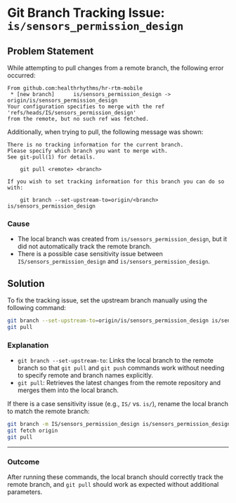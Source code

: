 # Git Branch Tracking Issue: `is/sensors_permission_design`

## Problem Statement
While attempting to pull changes from a remote branch, the following error occurred:
```
From github.com:healthrhythms/hr-rtm-mobile
 * [new branch]      is/sensors_permission_design -> origin/is/sensors_permission_design
Your configuration specifies to merge with the ref 'refs/heads/IS/sensors_permission_design'
from the remote, but no such ref was fetched.
```
Additionally, when trying to pull, the following message was shown:
```
There is no tracking information for the current branch.
Please specify which branch you want to merge with.
See git-pull(1) for details.

    git pull <remote> <branch>

If you wish to set tracking information for this branch you can do so with:

    git branch --set-upstream-to=origin/<branch> is/sensors_permission_design
```
### Cause
- The local branch was created from `is/sensors_permission_design`, but it did not automatically track the remote branch.
- There is a possible case sensitivity issue between `IS/sensors_permission_design` and `is/sensors_permission_design`.

## Solution
To fix the tracking issue, set the upstream branch manually using the following command:
```bash
git branch --set-upstream-to=origin/is/sensors_permission_design is/sensors_permission_design
git pull
```
### Explanation
- `git branch --set-upstream-to`: Links the local branch to the remote branch so that `git pull` and `git push` commands work without needing to specify remote and branch names explicitly.
- `git pull`: Retrieves the latest changes from the remote repository and merges them into the local branch.

If there is a case sensitivity issue (e.g., `IS/` vs. `is/`), rename the local branch to match the remote branch:
```bash
git branch -m IS/sensors_permission_design is/sensors_permission_design
git fetch origin
git pull
```
---
### Outcome
After running these commands, the local branch should correctly track the remote branch, and `git pull` should work as expected without additional parameters.

